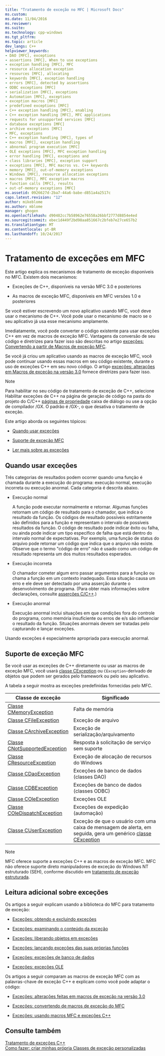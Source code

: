 ```yaml
---
title: "Tratamento de exceção no MFC | Microsoft Docs"
ms.custom: 
ms.date: 11/04/2016
ms.reviewer: 
ms.suite: 
ms.technology: cpp-windows
ms.tgt_pltfrm: 
ms.topic: article
dev_langs: C++
helpviewer_keywords:
- DAO [MFC], exceptions
- assertions [MFC], When to use exceptions
- exception handling [MFC], MFC
- resource allocation exception
- resources [MFC], allocating
- keywords [MFC], exception handling
- errors [MFC], detected by assertions
- ODBC exceptions [MFC]
- serialization [MFC], exceptions
- Automation [MFC], exceptions
- exception macros [MFC]
- predefined exceptions [MFC]
- C++ exception handling [MFC], enabling
- C++ exception handling [MFC], MFC applications
- requests for unsupported services [MFC]
- database exceptions [MFC]
- archive exceptions [MFC]
- MFC, exceptions
- C++ exception handling [MFC], types of
- macros [MFC], exception handling
- abnormal program execution [MFC]
- OLE exceptions [MFC], MFC exception handling
- error handling [MFC], exceptions and
- class libraries [MFC], exception support
- exceptions [MFC], MFC macros vs. C++ keywords
- memory [MFC], out-of-memory exceptions
- Windows [MFC], resource allocation exceptions
- macros [MFC], MFC exception macros
- function calls [MFC], results
- out-of-memory exceptions [MFC]
ms.assetid: 0926627d-2ba7-44a6-babe-d851a4a2517c
caps.latest.revision: "12"
author: mikeblome
ms.author: mblome
manager: ghogen
ms.openlocfilehash: d90482cc7b58962e76558a26bbf2777d8854e4ed
ms.sourcegitcommit: ebec1d449f2bd98aa851667c2bfeb7e27ce657b2
ms.translationtype: MT
ms.contentlocale: pt-BR
ms.lasthandoff: 10/24/2017
---
```

# <a name="exception-handling-in-mfc"></a>Tratamento de exceções em MFC
Este artigo explica os mecanismos de tratamento de exceção disponíveis no MFC. Existem dois mecanismos:  
  
-   Exceções de C++, disponíveis na versão MFC 3.0 e posteriores  
  
-   As macros de exceção MFC, disponíveis em MFC versões 1.0 e posteriores  
  
 Se você estiver escrevendo um novo aplicativo usando MFC, você deve usar o mecanismo de C++. Você pode usar o mecanismo de macro se o seu aplicativo já usa esse mecanismo amplamente.  
  
 Imediatamente, você pode converter o código existente para usar exceções C++ em vez de macros de exceção MFC. Vantagens da conversão de seu código e diretrizes para fazer isso são descritas no artigo [exceções: Convertendo a partir de Macros de exceção MFC](../mfc/exceptions-converting-from-mfc-exception-macros.md).  
  
 Se você já criou um aplicativo usando as macros de exceção MFC, você pode continuar usando essas macros em seu código existente, durante o uso de exceções C++ em seu novo código. O artigo [exceções: alterações em Macros de exceção na versão 3.0](../mfc/exceptions-changes-to-exception-macros-in-version-3-0.md) fornece diretrizes para fazer isso.  
  
> [!NOTE]
>  Para habilitar no seu código de tratamento de exceção de C++, selecione Habilitar exceções de C++ na página de geração de código na pasta do projeto do C/C++ [páginas de propriedade](../ide/property-pages-visual-cpp.md) caixa de diálogo ou use a opção de compilador /GX. O padrão é /GX-, o que desativa o tratamento de exceção.  
  
 Este artigo aborda os seguintes tópicos:  
  
-   [Quando usar exceções](#_core_when_to_use_exceptions)  
  
-   [Suporte de exceção MFC](#_core_mfc_exception_support)  
  
-   [Ler mais sobre as exceções](#_core_further_reading_about_exceptions)  
  
##  <a name="_core_when_to_use_exceptions"></a>Quando usar exceções  
 Três categorias de resultados podem ocorrer quando uma função é chamada durante a execução do programa: execução normal, execução incorreta ou execução anormal. Cada categoria é descrita abaixo.  
  
-   Execução normal  
  
     A função pode executar normalmente e retornar. Algumas funções retornam um código de resultado para o chamador, que indica o resultado da função. Os códigos de resultado possíveis estritamente são definidos para a função e representam o intervalo de possíveis resultados da função. O código de resultado pode indicar êxito ou falha, ou ainda pode indicar um tipo específico de falha que está dentro do intervalo normal de expectativas. Por exemplo, uma função de status do arquivo pode retornar um código que indica que o arquivo não existe. Observe que o termo "código de erro" não é usado como um código de resultado representa um dos muitos resultados esperados.  
  
-   Execução incorreta  
  
     O chamador cometer algum erro passar argumentos para a função ou chama a função em um contexto inadequado. Essa situação causa um erro e ele deve ser detectado por uma asserção durante o desenvolvimento de programa. (Para obter mais informações sobre declarações, consulte [asserções C/C++](/visualstudio/debugger/c-cpp-assertions).)  
  
-   Execução anormal  
  
     Execução anormal inclui situações em que condições fora do controle do programa, como memória insuficiente ou erros de e/s são influenciar o resultado da função. Situações anormais devem ser tratadas pelo capturando e lançar exceções.  
  
 Usando exceções é especialmente apropriada para execução anormal.  
  
##  <a name="_core_mfc_exception_support"></a>Suporte de exceção MFC  
 Se você usar as exceções de C++ diretamente ou usar as macros de exceção MFC, você usará [classe CException](../mfc/reference/cexception-class.md) ou `CException`-derivado de objetos que podem ser gerados pelo framework ou pelo seu aplicativo.  
  
 A tabela a seguir mostra as exceções predefinidas fornecidas pelo MFC.  
  
|Classe de exceção|Significado|  
|---------------------|-------------|  
|[Classe CMemoryException](../mfc/reference/cmemoryexception-class.md)|Falta de memória|  
|[Classe CFileException](../mfc/reference/cfileexception-class.md)|Exceção de arquivo|  
|[Classe CArchiveException](../mfc/reference/carchiveexception-class.md)|Exceção de serialização/arquivamento|  
|[Classe CNotSupportedException](../mfc/reference/cnotsupportedexception-class.md)|Resposta à solicitação de serviço sem suporte|  
|[Classe CResourceException](../mfc/reference/cresourceexception-class.md)|Exceção de alocação de recursos do Windows|  
|[Classe CDaoException](../mfc/reference/cdaoexception-class.md)|Exceções de banco de dados (classes DAO)|  
|[Classe CDBException](../mfc/reference/cdbexception-class.md)|Exceções de banco de dados (classes ODBC)|  
|[Classe COleException](../mfc/reference/coleexception-class.md)|Exceções OLE|  
|[Classe COleDispatchException](../mfc/reference/coledispatchexception-class.md)|Exceções de expedição (automação)|  
|[Classe CUserException](../mfc/reference/cuserexception-class.md)|Exceção de que o usuário com uma caixa de mensagem de alerta, em seguida, gera um genérico [classe CException](../mfc/reference/cexception-class.md)|  
  
> [!NOTE]
>  MFC oferece suporte a exceções C++ e as macros de exceção MFC. MFC não oferece suporte direto manipuladores de exceção do Windows NT estruturado (SEH), conforme discutido em [tratamento de exceção estruturada](http://msdn.microsoft.com/library/windows/desktop/ms680657).  
  
##  <a name="_core_further_reading_about_exceptions"></a>Leitura adicional sobre exceções  
 Os artigos a seguir explicam usando a biblioteca do MFC para tratamento de exceção:  
  
-   [Exceções: obtendo e excluindo exceções](../mfc/exceptions-catching-and-deleting-exceptions.md)  
  
-   [Exceções: examinando o conteúdo da exceção](../mfc/exceptions-examining-exception-contents.md)  
  
-   [Exceções: liberando objetos em exceções](../mfc/exceptions-freeing-objects-in-exceptions.md)  
  
-   [Exceções: lançando exceções das suas próprias funções](../mfc/exceptions-throwing-exceptions-from-your-own-functions.md)  
  
-   [Exceções: exceções de banco de dados](../mfc/exceptions-database-exceptions.md)  
  
-   [Exceções: exceções OLE](../mfc/exceptions-ole-exceptions.md)  
  
 Os artigos a seguir comparam as macros de exceção MFC com as palavras-chave de exceção C++ e explicam como você pode adaptar o código:  
  
-   [Exceções: alterações feitas em macros de exceção na versão 3.0](../mfc/exceptions-changes-to-exception-macros-in-version-3-0.md)  
  
-   [Exceções: convertendo de macros de exceção do MFC](../mfc/exceptions-converting-from-mfc-exception-macros.md)  
  
-   [Exceções: usando macros MFC e exceções C++](../mfc/exceptions-using-mfc-macros-and-cpp-exceptions.md)  
  
## <a name="see-also"></a>Consulte também  
 [Tratamento de exceções C++](../cpp/cpp-exception-handling.md)   
 [Como fazer: criar minhas própria Classes de exceção personalizadas](http://go.microsoft.com/fwlink/linkid=128045)

